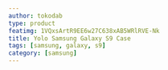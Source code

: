 ```yaml
---
author: tokodab
type: product
featimg: 1VQxsArtR9EE6w27C638xAB5WRlRVE-Nk
title: Yolo Samsung Galaxy S9 Case
tags: [samsung, galaxy, s9]
category: [samsung]
---
```


